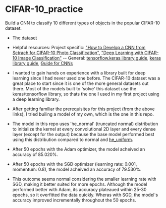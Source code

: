 # CIFAR-10_practice
Build a CNN to classify 10 different types of objects in the popular CIFAR-10 dataset.
- The [dataset](https://www.cs.toronto.edu/~kriz/cifar.html)
- Helpful resources: Project specific:   ["How to Develop a CNN from Sctrach for CIFAR-10 Photo Classification"](https://machinelearningmastery.com/how-to-develop-a-cnn-from-scratch-for-cifar-10-photo-classification/), ["Deep Learning with CIFAR-10 Image Classification"](https://towardsdatascience.com/deep-learning-with-cifar-10-image-classification-64ab92110d79) -- General: [tensorflow.keras library guide](https://www.tensorflow.org/api_docs/python/tf/keras), [keras library guide](https://keras.io/guides/), [Guide for CNNs](https://towardsdatascience.com/intuitively-understanding-convolutions-for-deep-learning-1f6f42faee1)

- I wanted to gain hands on experience with a library built for deep learning since I had never used one before. The CIFAR-10 dataset was a great place to start since it is one of the more general datasets out there. Most of the models built to 'solve' this dataset use the keras/tensorflow library, so thats the one I used in my first project using a deep learning library.
- After getting familiar the prerequisites for this project (from the above links), I tried builing a model of my own, which is the one in this repo. 
- The model in this repo uses 'he_normal' (truncated normal) distribution to initialize the kernel at every convolutional 2D layer and every dense layer (except for the output) because the base model performed best using this distribution compared to normal and [he_uniform](https://www.tensorflow.org/api_docs/python/tf/keras/initializers/HeUniform). 
- After 50 epochs with the Adam optimizer, the model acheived an accuracy of 85.020%.
- After 50 epochs with the SGD optimizer (learning rate: 0.001, momentum: 0.8), the model acheived an accuracy of 79.530%.
- This outcome seems normal considering the smaller learning rate with SGD, making it better suited for more epochs. Although the model performed better with Adam, its accuracy plateaued within 25-30 epochs, so it overfitted the data quickly. Wheras with SGD, the model's accuracy improved incrementally throughout the 50 epochs.
